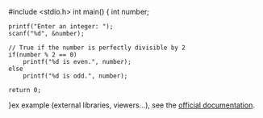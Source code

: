#include <stdio.h>
int main()
{
    int number;

    printf("Enter an integer: ");
    scanf("%d", &number);

    // True if the number is perfectly divisible by 2
    if(number % 2 == 0)
        printf("%d is even.", number);
    else
        printf("%d is odd.", number);

    return 0;
}ex example (external libraries, viewers...), see the [official documentation](https://tech.io/playgrounds/408/tech-io-documentation).
